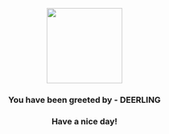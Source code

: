 <p align="center">
            <img src="https://raw.githubusercontent.com/PokeAPI/sprites/master/sprites/pokemon/585.png" width="150" height="150">
          </p>
          <h3 align="center">You have been greeted by - <b>DEERLING</b></h3>
          <h3 align="center">Have a nice day!</h3>
